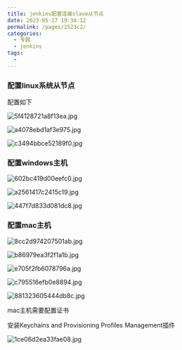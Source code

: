 ```yaml
---
title: jenkins配置连接slave从节点
date: 2023-05-27 19:34:12
permalink: /pages/2523c2/
categories:
  - 专题
  - jenkins
tags:
  - 
---
```


### 配置linux系统从节点

配置如下

![5f4128721a8f13ea.jpg](http://pic.zzppjj.top/LightPicture/2023/05/5f4128721a8f13ea.jpg)

![a4078ebd1af3e975.jpg](http://pic.zzppjj.top/LightPicture/2023/05/a4078ebd1af3e975.jpg)

![c3494bbce52189f0.jpg](http://pic.zzppjj.top/LightPicture/2023/05/c3494bbce52189f0.jpg)

### 配置windows主机

![602bc419d00eefc0.jpg](http://pic.zzppjj.top/LightPicture/2023/05/602bc419d00eefc0.jpg)

![a2561417c2415c19.jpg](http://pic.zzppjj.top/LightPicture/2023/05/a2561417c2415c19.jpg)

![447f7d833d081dc8.jpg](http://pic.zzppjj.top/LightPicture/2023/05/447f7d833d081dc8.jpg)

### 配置mac主机

![8cc2d974207501ab.jpg](http://pic.zzppjj.top/LightPicture/2023/05/8cc2d974207501ab.jpg)

![b86979ea3f2f1a1b.jpg](http://pic.zzppjj.top/LightPicture/2023/05/b86979ea3f2f1a1b.jpg)

![e705f2fb6078796a.jpg](http://pic.zzppjj.top/LightPicture/2023/05/e705f2fb6078796a.jpg)

![c795516efb0e8894.jpg](http://pic.zzppjj.top/LightPicture/2023/05/c795516efb0e8894.jpg)

![881323605444db8c.jpg](http://pic.zzppjj.top/LightPicture/2023/05/881323605444db8c.jpg)

mac主机需要配置证书

安装Keychains and Provisioning Profiles Management插件

![1ce06d2ea33fae08.jpg](http://pic.zzppjj.top/LightPicture/2023/05/1ce06d2ea33fae08.jpg)
